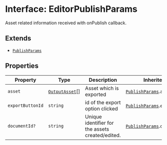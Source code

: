 # Interface: EditorPublishParams

Asset related information received with onPublish callback.

## Extends

- [`PublishParams`](publish-params/index.md)

## Properties

| Property | Type | Description | Inherited from |
| ------ | ------ | ------ | ------ |
| `asset` | [`OutputAsset`](../../Asset.types/interfaces/output-asset/index.md)[] | Asset which is exported | [`PublishParams`](publish-params/index.md).`asset` |
| `exportButtonId` | `string` | id of the export option clicked | [`PublishParams`](publish-params/index.md).`exportButtonId` |
| `documentId?` | `string` | Unique identifier for the assets created/edited. | [`PublishParams`](publish-params/index.md).`documentId` |
